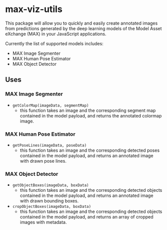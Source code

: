 # max-viz-utils

This package will allow you to quickly and easily create annotated images from predictions generated by the deep learning models of the Model Asset eXchange (MAX) in your JavaScript applications.

Currently the list of supported models includes:
- MAX Image Segmenter
- MAX Human Pose Estimator
- MAX Object Detector

## Uses

### MAX Image Segmenter
 - `getColorMap(imageData, segmentMap)`
   - this function takes an image and the corresponding segment map contained in the model payload, and returns the annotated colormap image.

### MAX Human Pose Estimator
 - `getPoseLines(imageData, poseData)`
   - this function takes an image and the corresponding detected poses contained in the model payload, and returns an annotated image with drawn pose lines.

### MAX Object Detector
 - `getObjectBoxes(imageData, boxData)`
   - this function takes an image and the corresponding detected objects contained in the model payload, and returns an annotated image with drawn bounding boxes.
 - `cropObjectBoxes(imageData, boxData)`
   - this function takes an image and the corresponding detected objects contained in the model payload, and returns an array of cropped images with metadata.
